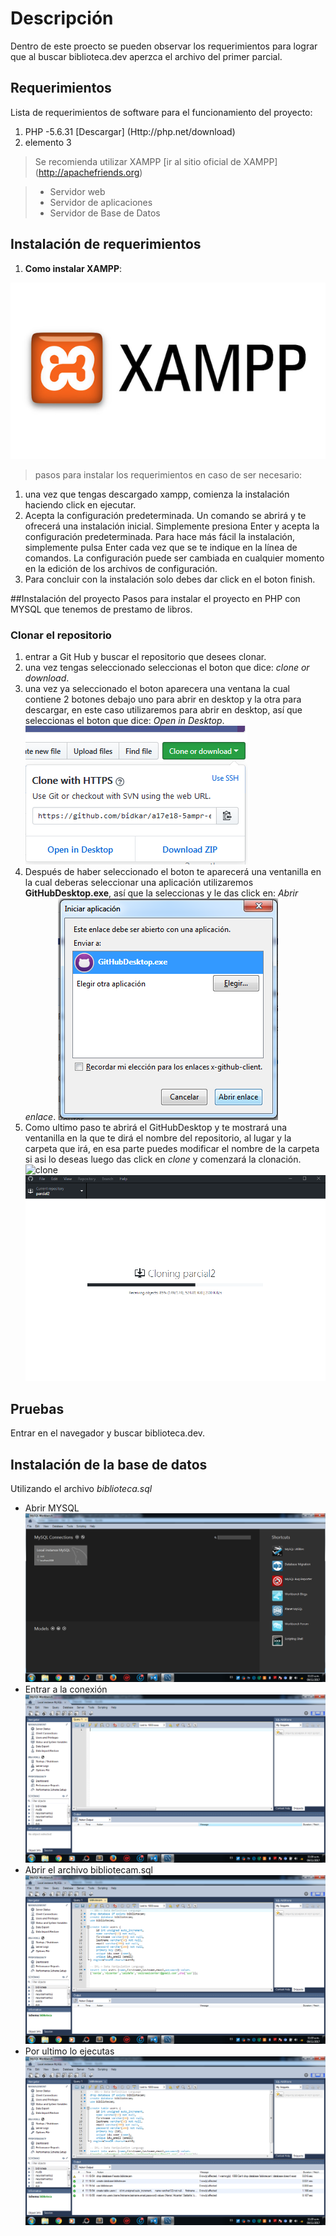 # Descripción
 Dentro de este proecto se pueden observar los requerimientos para lograr que al buscar biblioteca.dev aperzca el archivo del primer parcial.

 ## Requerimientos 
 Lista de requerimientos de software para el funcionamiento del proyecto:

 
1. PHP -5.6.31 [Descargar] 
  (Http://php.net/download)
3. elemento 3
> Se recomienda utilizar XAMPP [ir al sitio oficial de XAMPP]
  (http://apachefriends.org)

>+ Servidor web 
>+ Servidor de aplicaciones 
>+ Servidor de Base de Datos

## Instalación de requerimientos 

1. **Como instalar XAMPP**:

![xampp welcome](local/xampp.png)
>pasos para instalar los requerimientos en caso de ser necesario:
1. una vez que tengas descargado xampp, comienza la instalación haciendo click en ejecutar.
2. Acepta la configuración predeterminada. Un comando se abrirá y te ofrecerá una instalación inicial. Simplemente presiona Enter y acepta la configuración predeterminada. Para hace más fácil la instalación, simplemente pulsa Enter cada vez que se te indique en la línea de comandos. La configuración puede ser cambiada en cualquier momento en la edición de los archivos de configuración. 
3. Para concluir con la instalación solo debes dar click en el boton finish.


##Instalación del proyecto 
 Pasos para instalar el proyecto en PHP con MYSQL que tenemos de prestamo de libros.
 ### Clonar el repositorio 
 1. entrar a Git Hub y buscar el repositorio que desees clonar.
 2. una vez tengas seleccionado seleccionas el boton que dice: *clone or download*.  
 3. una vez ya seleccionado el boton aparecera una ventana la cual contiene 2 botones debajo uno para abrir en desktop y la otra para descargar, en este caso utilizaremos para abrir en desktop, así que seleccionas el boton que dice: *Open in Desktop*.
![open in desktop](local\1.png) 
 4. Después de haber seleccionado el boton te aparecerá una ventanilla en la cual deberas seleccionar una aplicación utilizaremos **GitHubDesktop.exe**, así que la seleccionas y le das click en: *Abrir enlace*. ![githubdesktop](local\2.png)
 5. Como ultimo paso te abrirá el GitHubDesktop y te mostrará una ventanilla en la que te dirá el nombre del repositorio, al lugar y  la carpeta que irá, en esa parte puedes modificar el nombre de la carpeta si asi lo deseas luego das click en *clone* y comenzará la clonación.
 ![clone](local\3,png)
 ![clonación](local\4.png)
 
 ## Pruebas
 
 Entrar en el navegador y buscar biblioteca.dev.
 

 ## Instalación de la base de datos
 Utilizando el archivo 
 *biblioteca.sql*
 -  Abrir MYSQL 
  ![abrir MYSQL](local\11.png)
 -  Entrar a la conexión 
  ![entrar conexión](local\22.png)
 -  Abrir el archivo bibliotecam.sql 
  ![abrir archivoL](local\33.png)
 -  Por ultimo lo ejecutas 
  ![EJECUTAR](local\44.png)
